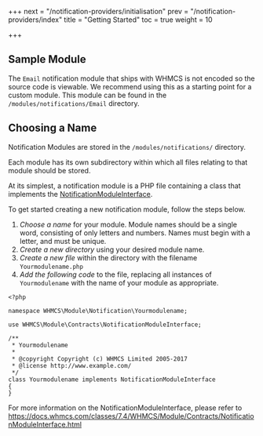 +++
next = "/notification-providers/initialisation"
prev = "/notification-providers/index"
title = "Getting Started"
toc = true
weight = 10

+++

## Sample Module

The `Email` notification module that ships with WHMCS is not encoded so the source code is viewable. We recommend using this as a starting point for a custom module. This module can be found in the `/modules/notifications/Email` directory.

## Choosing a Name

Notification Modules are stored in the `/modules/notifications/` directory.

Each module has its own subdirectory within which all files relating to that module should be stored.

At its simplest, a notification module is a PHP file containing a class that implements the [NotificationModuleInterface](https://docs.whmcs.com/classes/7.4/WHMCS/Module/Contracts/NotificationModuleInterface.html).

To get started creating a new notification module, follow the steps below.

1. *Choose a name* for your module. Module names should be a single word, consisting of only letters and numbers. Names must begin with a letter, and must be unique.
2. *Create a new directory* using your desired module name.
3. *Create a new file* within the directory with the filename `Yourmodulename.php`
4. *Add the following code* to the file, replacing all instances of `Yourmodulename` with the name of your module as appropriate.

```
<?php

namespace WHMCS\Module\Notification\Yourmodulename;

use WHMCS\Module\Contracts\NotificationModuleInterface;

/**
 * Yourmodulename
 *
 * @copyright Copyright (c) WHMCS Limited 2005-2017
 * @license http://www.example.com/
 */
class Yourmodulename implements NotificationModuleInterface
{
}
```

For more information on the NotificationModuleInterface, please refer to https://docs.whmcs.com/classes/7.4/WHMCS/Module/Contracts/NotificationModuleInterface.html
